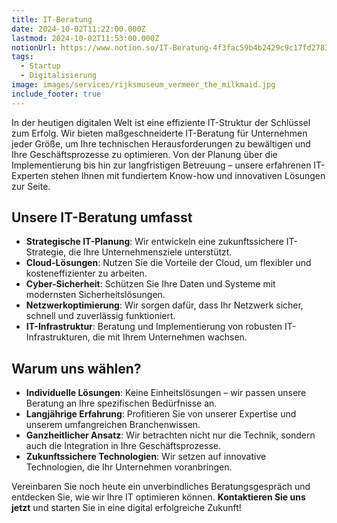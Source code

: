 ```yaml
---
title: IT-Beratung
date: 2024-10-02T11:22:00.000Z
lastmod: 2024-10-02T11:53:00.000Z
notionUrl: https://www.notion.so/IT-Beratung-4f3fac59b4b2429c9c17fd2783759283
tags:
  - Startup
  - Digitalisierung
image: images/services/rijksmuseum_vermeer_the_milkmaid.jpg
include_footer: true
---
```



In der heutigen digitalen Welt ist eine effiziente IT-Struktur der Schlüssel zum Erfolg. Wir bieten maßgeschneiderte IT-Beratung für Unternehmen jeder Größe, um Ihre technischen Herausforderungen zu bewältigen und Ihre Geschäftsprozesse zu optimieren. Von der Planung über die Implementierung bis hin zur langfristigen Betreuung – unsere erfahrenen IT-Experten stehen Ihnen mit fundiertem Know-how und innovativen Lösungen zur Seite.


## Unsere IT-Beratung umfasst

- **Strategische IT-Planung**: Wir entwickeln eine zukunftssichere IT-Strategie, die Ihre Unternehmensziele unterstützt.
- **Cloud-Lösungen**: Nutzen Sie die Vorteile der Cloud, um flexibler und kosteneffizienter zu arbeiten.
- **Cyber-Sicherheit**: Schützen Sie Ihre Daten und Systeme mit modernsten Sicherheitslösungen.
- **Netzwerkoptimierung**: Wir sorgen dafür, dass Ihr Netzwerk sicher, schnell und zuverlässig funktioniert.
- **IT-Infrastruktur**: Beratung und Implementierung von robusten IT-Infrastrukturen, die mit Ihrem Unternehmen wachsen.

## Warum uns wählen?

- **Individuelle Lösungen**: Keine Einheitslösungen – wir passen unsere Beratung an Ihre spezifischen Bedürfnisse an.
- **Langjährige Erfahrung**: Profitieren Sie von unserer Expertise und unserem umfangreichen Branchenwissen.
- **Ganzheitlicher Ansatz**: Wir betrachten nicht nur die Technik, sondern auch die Integration in Ihre Geschäftsprozesse.
- **Zukunftssichere Technologien**: Wir setzen auf innovative Technologien, die Ihr Unternehmen voranbringen.

Vereinbaren Sie noch heute ein unverbindliches Beratungsgespräch und entdecken Sie, wie wir Ihre IT optimieren können. **Kontaktieren Sie uns jetzt** und starten Sie in eine digital erfolgreiche Zukunft!

